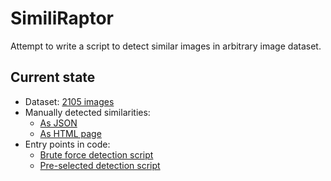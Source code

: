# SimiliRaptor

Attempt to write a script to detect similar images in arbitrary image dataset.

## Current state

- Dataset: [2105 images](tests/dataset/)
- Manually detected similarities:
  - [As JSON](tests/dataset_similarities.json)
  - [As HTML page](tests/dataset_similarities.html)
- Entry points in code:
  - [Brute force detection script](tests/brute_force_similarities.py)
  - [Pre-selected detection script](tests/similiraptor_similarities.py)
